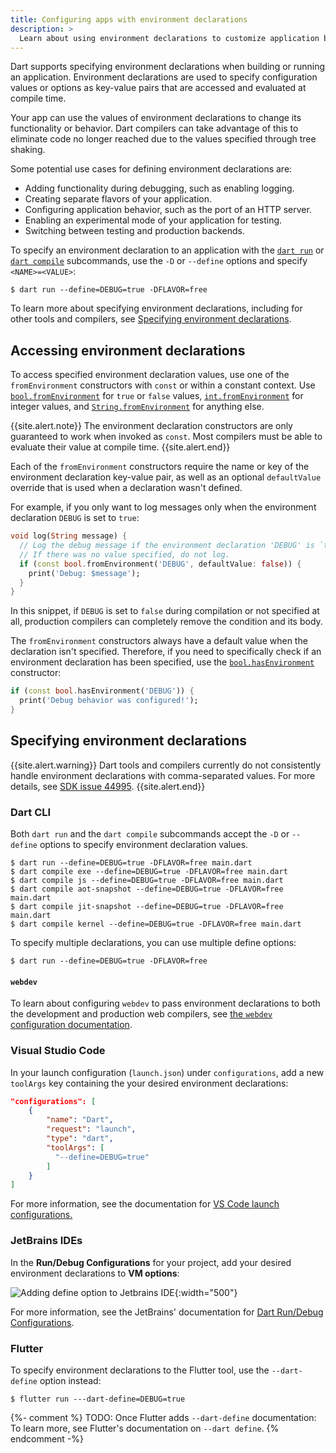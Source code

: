 ```yaml
---
title: Configuring apps with environment declarations
description: >
  Learn about using environment declarations to customize application behavior.
---
```


Dart supports specifying environment declarations when
building or running an application.
Environment declarations are used to specify
configuration values or options as key-value pairs
that are accessed and evaluated at compile time.

Your app can use the values of environment declarations
to change its functionality or behavior.
Dart compilers can take advantage of this to eliminate code
no longer reached due to the values specified through tree shaking.

Some potential use cases for defining environment declarations are:

* Adding functionality during debugging, such as enabling logging.
* Creating separate flavors of your application.
* Configuring application behavior, such as the port of an HTTP server.
* Enabling an experimental mode of your application for testing.
* Switching between testing and production backends.

To specify an environment declaration
to an application with the [`dart run`][] or [`dart compile`][] subcommands,
use the `-D` or `--define` options and specify `<NAME>=<VALUE>`:

```terminal
$ dart run --define=DEBUG=true -DFLAVOR=free
```

To learn more about specifying environment declarations,
including for other tools and compilers, see
[Specifying environment declarations][].

[`dart run`]: /tools/dart-run
[`dart compile`]: /tools/dart-compile
[Specifying environment declarations]: #specifying-environment-declarations

## Accessing environment declarations

To access specified environment declaration values,
use one of the `fromEnvironment` constructors
with `const` or within a constant context.
Use [`bool.fromEnvironment`][bool-from] for `true` or `false` values,
[`int.fromEnvironment`][int-from] for integer values,
and [`String.fromEnvironment`][string-from] for anything else.

{{site.alert.note}}
  The environment declaration constructors are only guaranteed
  to work when invoked as `const`.
  Most compilers must be able to evaluate their value at compile time.
{{site.alert.end}}

Each of the `fromEnvironment` constructors require the
name or key of the environment declaration key-value pair,
as well as an optional `defaultValue` override
that is used when a declaration wasn't defined.

For example, if you only want to log messages only
when the environment declaration `DEBUG` is set to `true`:

<?code-excerpt "misc/lib/development/environment_declarations.dart (debug-log)"?>
```dart
void log(String message) {
  // Log the debug message if the environment declaration 'DEBUG' is `true`.
  // If there was no value specified, do not log.
  if (const bool.fromEnvironment('DEBUG', defaultValue: false)) {
    print('Debug: $message');
  }
}
```

In this snippet, if `DEBUG` is set to `false`
during compilation or not specified at all,
production compilers can completely remove the condition and its body.

The `fromEnvironment` constructors always
have a default value when the declaration isn't specified.
Therefore, if you need to specifically check if
an environment declaration has been specified,
use the [`bool.hasEnvironment`][bool-has] constructor:

<?code-excerpt "misc/lib/development/environment_declarations.dart (has-debug)"?>
```dart
if (const bool.hasEnvironment('DEBUG')) {
  print('Debug behavior was configured!');
}
```

[string-from]: {{site.dart-api}}/{{site.data.pkg-vers.SDK.channel}}/dart-core/String/String.fromEnvironment.html
[int-from]: {{site.dart-api}}/{{site.data.pkg-vers.SDK.channel}}/dart-core/int/int.fromEnvironment.html
[bool-from]: {{site.dart-api}}/{{site.data.pkg-vers.SDK.channel}}/dart-core/bool/bool.fromEnvironment.html
[bool-has]: {{site.dart-api}}/{{site.data.pkg-vers.SDK.channel}}/dart-core/bool/bool.hasEnvironment.html

## Specifying environment declarations

{{site.alert.warning}}
  Dart tools and compilers currently do not
  consistently handle environment declarations
  with comma-separated values.
  For more details,
  see [SDK issue 44995][].
{{site.alert.end}}

[SDK issue 44995]: https://github.com/dart-lang/sdk/issues/4499

### Dart CLI

Both `dart run` and the `dart compile` subcommands accept
the `-D` or `--define` options
to specify environment declaration values.

```terminal
$ dart run --define=DEBUG=true -DFLAVOR=free main.dart
$ dart compile exe --define=DEBUG=true -DFLAVOR=free main.dart
$ dart compile js --define=DEBUG=true -DFLAVOR=free main.dart
$ dart compile aot-snapshot --define=DEBUG=true -DFLAVOR=free main.dart
$ dart compile jit-snapshot --define=DEBUG=true -DFLAVOR=free main.dart
$ dart compile kernel --define=DEBUG=true -DFLAVOR=free main.dart
```

To specify multiple declarations, 
you can use multiple define options:

```terminal
$ dart run --define=DEBUG=true -DFLAVOR=free
```

#### `webdev`

To learn about configuring `webdev` to pass environment declarations
to both the development and production web compilers,
see [the `webdev` configuration documentation][webdev-config].

[webdev-config]: {{site.pub-pkg}}/build_web_compilers#configuring--d-environment-variables

### Visual Studio Code

In your launch configuration (`launch.json`) under `configurations`,
add a new `toolArgs` key containing the your desired environment declarations:

```json
"configurations": [
    {
        "name": "Dart",
        "request": "launch",
        "type": "dart",
        "toolArgs": [
          "--define=DEBUG=true"
        ]
    }
]
```

For more information, see the documentation for
[VS Code launch configurations.][VSC instructions]

[VSC instructions]: https://code.visualstudio.com/docs/editor/debugging#_launch-configurations

### JetBrains IDEs

In the **Run/Debug Configurations** for your project,
add your desired environment declarations to **VM options**:

![Adding define option to Jetbrains IDE](/assets/img/env-decl-jetbrains.png){:width="500"}

For more information, see the JetBrains' documentation for
[Dart Run/Debug Configurations][jetbrains-run-debug].

[jetbrains-run-debug]: https://www.jetbrains.com/help/webstorm/run-debug-configuration-dart-command-line-application.html

### Flutter

To specify environment declarations to the Flutter tool,
use the `--dart-define` option instead:

```terminal
$ flutter run ---dart-define=DEBUG=true
```

{%- comment %}
  TODO: Once Flutter adds `--dart-define` documentation:
  To learn more, see Flutter's documentation on `--dart define`.
{% endcomment -%}
